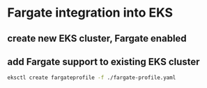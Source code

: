 # Fargate integration into EKS

## create new EKS cluster, Fargate enabled

## add Fargate support to existing EKS cluster

```bash
eksctl create fargateprofile -f ./fargate-profile.yaml
```
